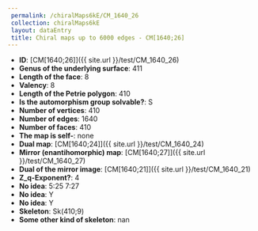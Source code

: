```yaml
--- 
 permalink: /chiralMaps6kE/CM_1640_26 
 collection: chiralMaps6kE
 layout: dataEntry
 title: Chiral maps up to 6000 edges - CM[1640;26]
---
```


- **ID**: [CM[1640;26]]({{ site.url }}/test/CM_1640_26)
- **Genus of the underlying surface**: 411
- **Length of the face**: 8
- **Valency**: 8
- **Length of the Petrie polygon**: 410
- **Is the automorphism group solvable?**: S
- **Number of vertices**: 410
- **Number of edges**: 1640
- **Number of faces**: 410
- **The map is self-**: none
- **Dual map**: [CM[1640;24]]({{ site.url }}/test/CM_1640_24)
- **Mirror (enantihomorphic) map**: [CM[1640;27]]({{ site.url }}/test/CM_1640_27)
- **Dual of the mirror image**: [CM[1640;21]]({{ site.url }}/test/CM_1640_21)
- **Z_q-Exponent?**: 4
- **No idea**:  5:25 7:27
- **No idea**: Y
- **No idea**: Y
- **Skeleton**: Sk(410;9)
- **Some other kind of skeleton**: nan
